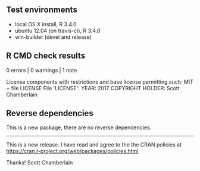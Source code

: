 ## Test environments

* local OS X install, R 3.4.0
* ubuntu 12.04 (on travis-ci), R 3.4.0
* win-builder (devel and release)

## R CMD check results

0 errors | 0 warnings | 1 note

  License components with restrictions and base license permitting such:
    MIT + file LICENSE
  File 'LICENSE':
    YEAR: 2017
    COPYRIGHT HOLDER: Scott Chamberlain

## Reverse dependencies

This is a new package, there are no reverse dependencies.

---

This is a new release. I have read and agree to the the CRAN
policies at https://cran.r-project.org/web/packages/policies.html

Thanks!
Scott Chamberlain
